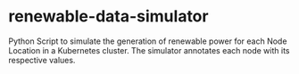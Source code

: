 # renewable-data-simulator
Python Script to simulate the generation of renewable power for each Node Location in a Kubernetes cluster. The simulator annotates each node with its respective values.
